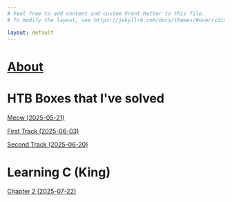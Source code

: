 ```yaml
---
# Feel free to add content and custom Front Matter to this file.
# To modify the layout, see https://jekyllrb.com/docs/themes/#overriding-theme-defaults

layout: default 
---
```

# [About](/about)

# HTB Boxes that I've solved

[Meow (2025-05-21)](/meow)

[First Track (2025-06-03)](/intro)

[Second Track (2025-06-20)](/intro2)

# Learning C (King)
[Chapter 2 (2025-07-22)](/learningc2)
